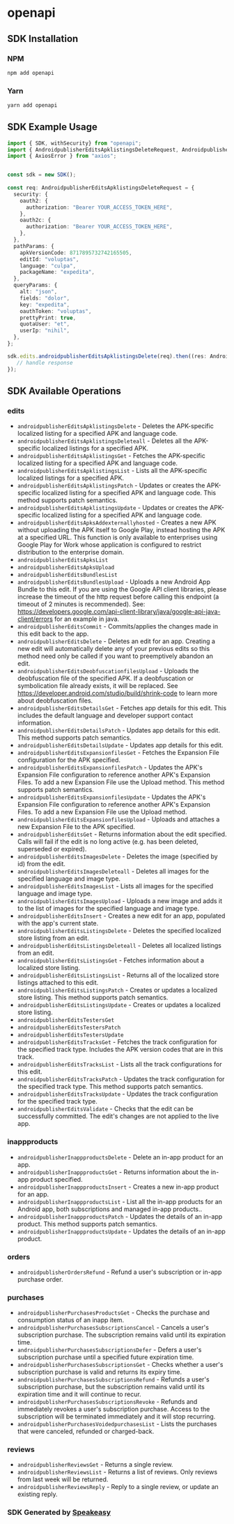 # openapi

<!-- Start SDK Installation -->
## SDK Installation

### NPM

```bash
npm add openapi
```

### Yarn

```bash
yarn add openapi
```
<!-- End SDK Installation -->

## SDK Example Usage
<!-- Start SDK Example Usage -->
```typescript
import { SDK, withSecurity} from "openapi";
import { AndroidpublisherEditsApklistingsDeleteRequest, AndroidpublisherEditsApklistingsDeleteResponse } from "openapi/src/sdk/models/operations";
import { AxiosError } from "axios";


const sdk = new SDK();
    
const req: AndroidpublisherEditsApklistingsDeleteRequest = {
  security: {
    oauth2: {
      authorization: "Bearer YOUR_ACCESS_TOKEN_HERE",
    },
    oauth2c: {
      authorization: "Bearer YOUR_ACCESS_TOKEN_HERE",
    },
  },
  pathParams: {
    apkVersionCode: 8717895732742165505,
    editId: "voluptas",
    language: "culpa",
    packageName: "expedita",
  },
  queryParams: {
    alt: "json",
    fields: "dolor",
    key: "expedita",
    oauthToken: "voluptas",
    prettyPrint: true,
    quotaUser: "et",
    userIp: "nihil",
  },
};

sdk.edits.androidpublisherEditsApklistingsDelete(req).then((res: AndroidpublisherEditsApklistingsDeleteResponse | AxiosError) => {
   // handle response
});
```
<!-- End SDK Example Usage -->

<!-- Start SDK Available Operations -->
## SDK Available Operations

### edits

* `androidpublisherEditsApklistingsDelete` - Deletes the APK-specific localized listing for a specified APK and language code.
* `androidpublisherEditsApklistingsDeleteall` - Deletes all the APK-specific localized listings for a specified APK.
* `androidpublisherEditsApklistingsGet` - Fetches the APK-specific localized listing for a specified APK and language code.
* `androidpublisherEditsApklistingsList` - Lists all the APK-specific localized listings for a specified APK.
* `androidpublisherEditsApklistingsPatch` - Updates or creates the APK-specific localized listing for a specified APK and language code. This method supports patch semantics.
* `androidpublisherEditsApklistingsUpdate` - Updates or creates the APK-specific localized listing for a specified APK and language code.
* `androidpublisherEditsApksAddexternallyhosted` - Creates a new APK without uploading the APK itself to Google Play, instead hosting the APK at a specified URL. This function is only available to enterprises using Google Play for Work whose application is configured to restrict distribution to the enterprise domain.
* `androidpublisherEditsApksList`
* `androidpublisherEditsApksUpload`
* `androidpublisherEditsBundlesList`
* `androidpublisherEditsBundlesUpload` - Uploads a new Android App Bundle to this edit. If you are using the Google API client libraries, please increase the timeout of the http request before calling this endpoint (a timeout of 2 minutes is recommended). See: https://developers.google.com/api-client-library/java/google-api-java-client/errors for an example in java.
* `androidpublisherEditsCommit` - Commits/applies the changes made in this edit back to the app.
* `androidpublisherEditsDelete` - Deletes an edit for an app. Creating a new edit will automatically delete any of your previous edits so this method need only be called if you want to preemptively abandon an edit.
* `androidpublisherEditsDeobfuscationfilesUpload` - Uploads the deobfuscation file of the specified APK. If a deobfuscation or symbolication file already exists, it will be replaced. See https://developer.android.com/studio/build/shrink-code to learn more about deobfuscation files.
* `androidpublisherEditsDetailsGet` - Fetches app details for this edit. This includes the default language and developer support contact information.
* `androidpublisherEditsDetailsPatch` - Updates app details for this edit. This method supports patch semantics.
* `androidpublisherEditsDetailsUpdate` - Updates app details for this edit.
* `androidpublisherEditsExpansionfilesGet` - Fetches the Expansion File configuration for the APK specified.
* `androidpublisherEditsExpansionfilesPatch` - Updates the APK's Expansion File configuration to reference another APK's Expansion Files. To add a new Expansion File use the Upload method. This method supports patch semantics.
* `androidpublisherEditsExpansionfilesUpdate` - Updates the APK's Expansion File configuration to reference another APK's Expansion Files. To add a new Expansion File use the Upload method.
* `androidpublisherEditsExpansionfilesUpload` - Uploads and attaches a new Expansion File to the APK specified.
* `androidpublisherEditsGet` - Returns information about the edit specified. Calls will fail if the edit is no long active (e.g. has been deleted, superseded or expired).
* `androidpublisherEditsImagesDelete` - Deletes the image (specified by id) from the edit.
* `androidpublisherEditsImagesDeleteall` - Deletes all images for the specified language and image type.
* `androidpublisherEditsImagesList` - Lists all images for the specified language and image type.
* `androidpublisherEditsImagesUpload` - Uploads a new image and adds it to the list of images for the specified language and image type.
* `androidpublisherEditsInsert` - Creates a new edit for an app, populated with the app's current state.
* `androidpublisherEditsListingsDelete` - Deletes the specified localized store listing from an edit.
* `androidpublisherEditsListingsDeleteall` - Deletes all localized listings from an edit.
* `androidpublisherEditsListingsGet` - Fetches information about a localized store listing.
* `androidpublisherEditsListingsList` - Returns all of the localized store listings attached to this edit.
* `androidpublisherEditsListingsPatch` - Creates or updates a localized store listing. This method supports patch semantics.
* `androidpublisherEditsListingsUpdate` - Creates or updates a localized store listing.
* `androidpublisherEditsTestersGet`
* `androidpublisherEditsTestersPatch`
* `androidpublisherEditsTestersUpdate`
* `androidpublisherEditsTracksGet` - Fetches the track configuration for the specified track type. Includes the APK version codes that are in this track.
* `androidpublisherEditsTracksList` - Lists all the track configurations for this edit.
* `androidpublisherEditsTracksPatch` - Updates the track configuration for the specified track type. This method supports patch semantics.
* `androidpublisherEditsTracksUpdate` - Updates the track configuration for the specified track type.
* `androidpublisherEditsValidate` - Checks that the edit can be successfully committed. The edit's changes are not applied to the live app.

### inappproducts

* `androidpublisherInappproductsDelete` - Delete an in-app product for an app.
* `androidpublisherInappproductsGet` - Returns information about the in-app product specified.
* `androidpublisherInappproductsInsert` - Creates a new in-app product for an app.
* `androidpublisherInappproductsList` - List all the in-app products for an Android app, both subscriptions and managed in-app products..
* `androidpublisherInappproductsPatch` - Updates the details of an in-app product. This method supports patch semantics.
* `androidpublisherInappproductsUpdate` - Updates the details of an in-app product.

### orders

* `androidpublisherOrdersRefund` - Refund a user's subscription or in-app purchase order.

### purchases

* `androidpublisherPurchasesProductsGet` - Checks the purchase and consumption status of an inapp item.
* `androidpublisherPurchasesSubscriptionsCancel` - Cancels a user's subscription purchase. The subscription remains valid until its expiration time.
* `androidpublisherPurchasesSubscriptionsDefer` - Defers a user's subscription purchase until a specified future expiration time.
* `androidpublisherPurchasesSubscriptionsGet` - Checks whether a user's subscription purchase is valid and returns its expiry time.
* `androidpublisherPurchasesSubscriptionsRefund` - Refunds a user's subscription purchase, but the subscription remains valid until its expiration time and it will continue to recur.
* `androidpublisherPurchasesSubscriptionsRevoke` - Refunds and immediately revokes a user's subscription purchase. Access to the subscription will be terminated immediately and it will stop recurring.
* `androidpublisherPurchasesVoidedpurchasesList` - Lists the purchases that were canceled, refunded or charged-back.

### reviews

* `androidpublisherReviewsGet` - Returns a single review.
* `androidpublisherReviewsList` - Returns a list of reviews. Only reviews from last week will be returned.
* `androidpublisherReviewsReply` - Reply to a single review, or update an existing reply.

<!-- End SDK Available Operations -->

### SDK Generated by [Speakeasy](https://docs.speakeasyapi.dev/docs/using-speakeasy/client-sdks)
